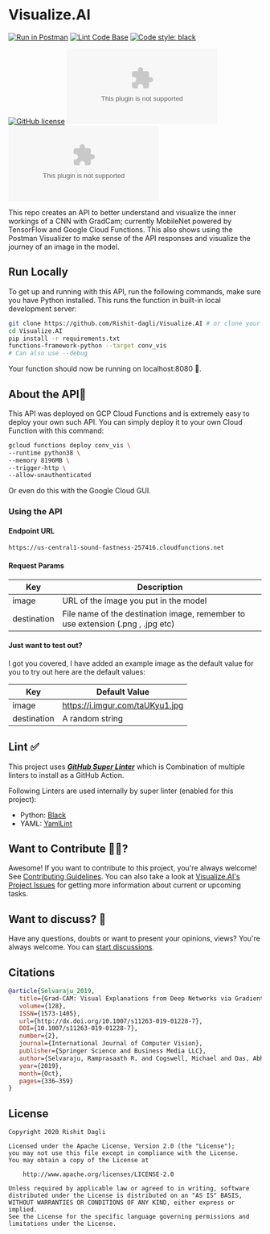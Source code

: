 # Visualize.AI

[![Run in Postman](https://run.pstmn.io/button.svg)](https://www.postman.com/rishitdagli/workspace/visualizing-an-ml-model/overview)
[![Lint Code Base](https://github.com/Rishit-dagli/Visualize.AI/actions/workflows/linter.yml/badge.svg?branch=main)](https://github.com/Rishit-dagli/Visualize.AI/actions/workflows/linter.yml)
[![Code style: black](https://img.shields.io/badge/code%20style-black-000000.svg)](https://github.com/psf/black)

[![GitHub license](https://img.shields.io/badge/License-Apache%202.0-blue.svg)](LICENSE)
[![GitHub stars](https://img.shields.io/github/stars/Rishit-dagli/Visualize.AI?style=social)](https://github.com/Rishit-dagli/Visualize.AI/stargazers)
[![GitHub forks](https://img.shields.io/github/forks/Rishit-dagli/Visualize.AI?style=social)](https://github.com/Rishit-dagli/Visualize.AI/network/members)

This repo creates an API to better understand and visualize the inner workings 
of a CNN with GradCam; currently MobileNet powered by TensorFlow and Google 
Cloud Functions. This also shows using the Postman Visualizer to make sense of 
the API responses and visualize the journey of an image in the model.

## Run Locally

To get up and running with this API, run the following commands, make sure you 
have Python installed. This runs the function in built-in local development 
server:

```sh
git clone https://github.com/Rishit-dagli/Visualize.AI # or clone your own fork
cd Visualize.AI
pip install -r requirements.txt
functions-framework-python --target conv_vis
# Can also use --debug
```

Your function should now be running on localhost:8080 🚀.

## About the API📝

This API was deployed on GCP Cloud Functions and is extremely easy to deploy 
your own such API. You can simply deploy it to your own Cloud Function with 
this command:

```sh
gcloud functions deploy conv_vis \
--runtime python38 \
--memory 8196MB \
--trigger-http \
--allow-unauthenticated
```

Or even do this with the Google Cloud GUI.

### Using the API

#### Endpoint URL

```
https://us-central1-sound-fastness-257416.cloudfunctions.net
```

#### Request Params

| Key         | Description                                                                     |
|-------------|---------------------------------------------------------------------------------|
| image       | URL of the image you put in the model                                           |
| destination | File name of the destination image, remember to use extension (.png , .jpg etc) |


#### Just want to test out?

I got you covered, I have added an example image as the default value for you to try out here are the default values:

| Key         | Default Value                   |
|-------------|---------------------------------|
| image       | https://i.imgur.com/taUKyu1.jpg |
| destination | A random string                 |

## Lint ✅

This project uses [***GitHub Super Linter***](https://github.com/github/super-linter) which is Combination of multiple linters to install as a GitHub Action.

Following Linters are used internally by super linter (enabled for this project):
- Python: [Black](https://github.com/psf/black)
- YAML: [YamlLint](https://github.com/adrienverge/yamllint)

## Want to Contribute 🙋‍♂️?

Awesome! If you want to contribute to this project, you're always welcome! See [Contributing Guidelines](CONTRIBUTING.md). You can also take a look at [Visualize.AI's Project Issues](https://github.com/Rishit-dagli/Visualize.AI/issues) for getting more information about current or upcoming tasks.

## Want to discuss? 💬

Have any questions, doubts or want to present your opinions, views? You're always welcome. You can [start discussions](https://github.com/Rishit-dagli/Visualize.AI/discussions).

## Citations

```bibtex
@article{Selvaraju_2019,
   title={Grad-CAM: Visual Explanations from Deep Networks via Gradient-Based Localization},
   volume={128},
   ISSN={1573-1405},
   url={http://dx.doi.org/10.1007/s11263-019-01228-7},
   DOI={10.1007/s11263-019-01228-7},
   number={2},
   journal={International Journal of Computer Vision},
   publisher={Springer Science and Business Media LLC},
   author={Selvaraju, Ramprasaath R. and Cogswell, Michael and Das, Abhishek and Vedantam, Ramakrishna and Parikh, Devi and Batra, Dhruv},
   year={2019},
   month={Oct},
   pages={336–359}
}
```

## License

```
Copyright 2020 Rishit Dagli

Licensed under the Apache License, Version 2.0 (the "License");
you may not use this file except in compliance with the License.
You may obtain a copy of the License at

    http://www.apache.org/licenses/LICENSE-2.0

Unless required by applicable law or agreed to in writing, software
distributed under the License is distributed on an "AS IS" BASIS,
WITHOUT WARRANTIES OR CONDITIONS OF ANY KIND, either express or implied.
See the License for the specific language governing permissions and
limitations under the License.
```

